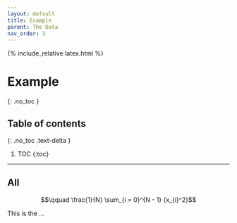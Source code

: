 ```yaml
---
layout: default
title: Example
parent: The Data
nav_order: 3
---
```


{% include_relative latex.html %}

# Example
{: .no_toc }

## Table of contents
{: .no_toc .text-delta }

1. TOC
{:toc}

---

## All

$$\qquad \frac{1}{N} \sum_{i = 0}^{N - 1} {x_{i}^2}$$

This is the ...
